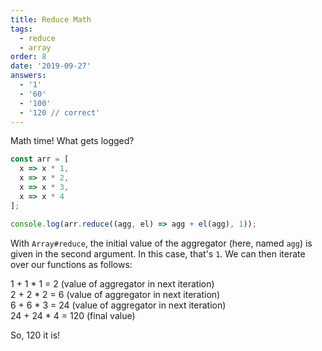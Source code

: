 ```yaml
---
title: Reduce Math
tags:
  - reduce
  - array
order: 8
date: '2019-09-27'
answers:
  - '1'
  - '60'
  - '100'
  - '120 // correct'
---
```


Math time! What gets logged?

```javascript
const arr = [
  x => x * 1,
  x => x * 2,
  x => x * 3,
  x => x * 4
];

console.log(arr.reduce((agg, el) => agg + el(agg), 1));
```

<!-- explanation -->

With `Array#reduce`, the initial value of the aggregator (here, named `agg`) is given in the second argument. In this case, that's `1`. We can then iterate over our functions as follows:

1 + 1 \* 1 = 2 (value of aggregator in next iteration)<br />
2 + 2 \* 2 = 6 (value of aggregator in next iteration)<br />
6 + 6 \* 3 = 24 (value of aggregator in next iteration)<br />
24 + 24 \* 4 = 120 (final value)

So, 120 it is!
